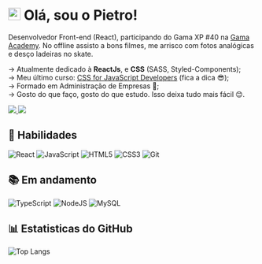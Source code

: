 

# <img src="https://media.giphy.com/media/hvRJCLFzcasrR4ia7z/giphy.gif" width="25px"> Olá, sou o Pietro!

Desenvolvedor Front-end (React), participando do Gama XP #40 na [Gama Academy](https://www.gama.academy/gama-experience/desenvolvimento-full-stack). No offline assisto a bons filmes, me arrisco com fotos analógicas e desço ladeiras no skate.


  &#8594; Atualmente dedicado à <strong>ReactJs</strong>, e <strong>CSS</strong> (SASS, Styled-Components);
  <br>
  &#8594; Meu último curso: <a href="https://courses.joshwcomeau.com/css-for-js">CSS for JavaScript Developers</a> (fica a dica 😎);
  <br>
  &#8594; Formado em Administração de Empresas 📓;
  <br>
  &#8594; Gosto do que faço, gosto do que estudo. Isso deixa tudo mais fácil 😊.

  <div  align="left">
  <a href= "mailto:weg.pietro@gmail.com" title="weg.pietro@gmail.com">
    <img src="https://img.shields.io/badge/-Gmail-%23333?style=for-the-badge&logo=gmail&logoColor=white" target="_blank">
  </a>
  <a href="https://www.linkedin.com/in/pwsera/" target="_blank" title="pwsera">
    <img src="https://img.shields.io/badge/-LinkedIn-%230077B5?style=for-the-badge&logo=linkedin&logoColor=white" target="_blank">
  </a> 
</div>


## :rocket: Habilidades
![React](https://img.shields.io/badge/React-20232A?style=for-the-badge&logo=react&logoColor=61DAFB)
![JavaScript](https://img.shields.io/badge/-JavaScript-%23323330?style=for-the-badge&logo=javascript)
![HTML5](https://img.shields.io/badge/html5-%23E34F26.svg?style=for-the-badge&logo=html5&logoColor=white)
![CSS3](https://img.shields.io/badge/css3-%231572B6.svg?style=for-the-badge&logo=css3&logoColor=white)
![Git](https://img.shields.io/badge/git-%23F05033.svg?style=for-the-badge&logo=git&logoColor=white)


## :books: Em andamento
![TypeScript](https://img.shields.io/badge/typescript-%23007ACC.svg?style=for-the-badge&logo=typescript&logoColor=white)
![NodeJS](https://img.shields.io/badge/node.js-6DA55F?style=for-the-badge&logo=node.js&logoColor=white)
![MySQL](https://img.shields.io/badge/mysql-%2300f.svg?style=for-the-badge&logo=mysql&logoColor=white)


## :bar_chart: Estatisticas do GitHub
![Top Langs](https://github-readme-stats.vercel.app/api/top-langs/?username=wspietro&hide=TeX&layout=compact&theme=dracula)

